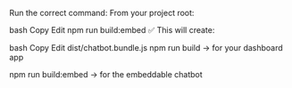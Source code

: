 Run the correct command:
From your project root:

bash
Copy
Edit
npm run build:embed
✅ This will create:

bash
Copy
Edit
dist/chatbot.bundle.js
npm run build → for your dashboard app

npm run build:embed → for the embeddable chatbot
